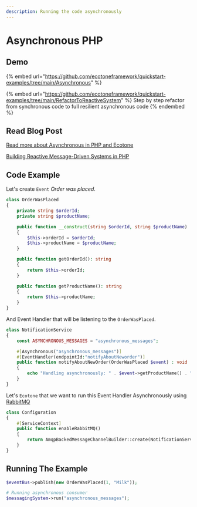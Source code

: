 ```yaml
---
description: Running the code asynchronously
---
```


# Asynchronous PHP

## Demo

{% embed url="https://github.com/ecotoneframework/quickstart-examples/tree/main/Asynchronous" %}

{% embed url="https://github.com/ecotoneframework/quickstart-examples/tree/main/RefactorToReactiveSystem" %}
Step by step refactor from synchronous code to full resilient asynchronous code
{% endembed %}

## Read Blog Post

[Read more about Asynchronous in PHP and Ecotone](https://blog.ecotone.tech/asynchronous-php/)

[Building Reactive Message-Driven Systems in PHP](broken-reference)

## Code Example

Let's create `Event` _Order was placed_.

```php
class OrderWasPlaced
{
    private string $orderId;
    private string $productName;

    public function __construct(string $orderId, string $productName)
    {
        $this->orderId = $orderId;
        $this->productName = $productName;
    }

    public function getOrderId(): string
    {
        return $this->orderId;
    }

    public function getProductName(): string
    {
        return $this->productName;
    }
}
```

&#x20;And Event Handler that will be listening to the `OrderWasPlaced`.

```php
class NotificationService
{
    const ASYNCHRONOUS_MESSAGES = "asynchronous_messages";

    #[Asynchronous("asynchronous_messages")]
    #[EventHandler(endpointId:"notifyAboutNeworder")]
    public function notifyAboutNewOrder(OrderWasPlaced $event) : void
    {
        echo "Handling asynchronously: " . $event->getProductName() . "\n";
    }
}
```

Let's `Ecotone` that we want to run this Event Handler Asynchronously using [RabbitMQ](https://www.rabbitmq.com/)

```php
class Configuration
{
    #[ServiceContext]
    public function enableRabbitMQ()
    {
        return AmqpBackedMessageChannelBuilder::create(NotificationService::ASYNCHRONOUS_MESSAGES);
    }
}
```

## Running The Example

```php
$eventBus->publish(new OrderWasPlaced(1, "Milk"));

# Running asynchronous consumer
$messagingSystem->run("asynchronous_messages");
```
